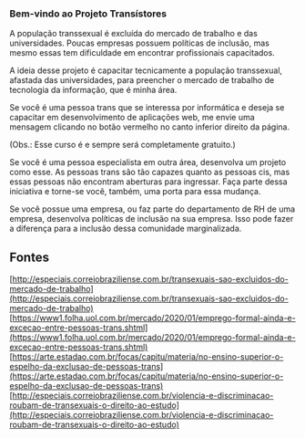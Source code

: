 ### Bem-vindo ao Projeto Transístores

A população transsexual é excluída do mercado de trabalho e das universidades. Poucas empresas possuem políticas de inclusão, mas mesmo essas tem dificuldade em encontrar profissionais capacitados.

A ideia desse projeto é capacitar tecnicamente a população transsexual, afastada das universidades, para preencher o mercado de trabalho de tecnologia da informação, que é minha área.

Se você é uma pessoa trans que se interessa por informática e deseja se capacitar em desenvolvimento de aplicações web, me envie uma mensagem clicando no botão vermelho no canto inferior direito da página.

(Obs.: Esse curso é e sempre será completamente gratuito.)

Se você é uma pessoa especialista em outra área, desenvolva um projeto como esse. As pessoas trans são tão capazes quanto as pessoas cis, mas essas pessoas não encontram aberturas para ingressar. Faça parte dessa iniciativa e torne-se você, também, uma porta para essa mudança.

Se você possue uma empresa, ou faz parte do departamento de RH de uma empresa, desenvolva políticas de inclusão na sua empresa. Isso pode fazer a diferença para a inclusão dessa comunidade marginalizada.

  <script src="https://formspree.io/js/formbutton-v1.min.js" defer></script>
  <script>
    window.formbutton=window.formbutton||function(){(formbutton.q=formbutton.q||[]).push(arguments)};
    formbutton("create", {action: "https://formspree.io/mrgydjjw"})
  </script>
  
## Fontes
[http://especiais.correiobraziliense.com.br/transexuais-sao-excluidos-do-mercado-de-trabalho](http://especiais.correiobraziliense.com.br/transexuais-sao-excluidos-do-mercado-de-trabalho)
[https://www1.folha.uol.com.br/mercado/2020/01/emprego-formal-ainda-e-excecao-entre-pessoas-trans.shtml](https://www1.folha.uol.com.br/mercado/2020/01/emprego-formal-ainda-e-excecao-entre-pessoas-trans.shtml)
[https://arte.estadao.com.br/focas/capitu/materia/no-ensino-superior-o-espelho-da-exclusao-de-pessoas-trans](https://arte.estadao.com.br/focas/capitu/materia/no-ensino-superior-o-espelho-da-exclusao-de-pessoas-trans)
[http://especiais.correiobraziliense.com.br/violencia-e-discriminacao-roubam-de-transexuais-o-direito-ao-estudo](http://especiais.correiobraziliense.com.br/violencia-e-discriminacao-roubam-de-transexuais-o-direito-ao-estudo)
